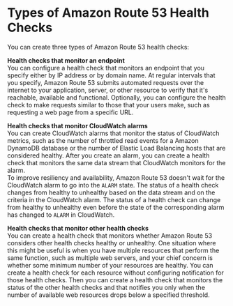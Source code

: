 # Types of Amazon Route 53 Health Checks<a name="health-checks-types"></a>

You can create three types of Amazon Route 53 health checks:

**Health checks that monitor an endpoint**  
You can configure a health check that monitors an endpoint that you specify either by IP address or by domain name\. At regular intervals that you specify, Amazon Route 53 submits automated requests over the internet to your application, server, or other resource to verify that it's reachable, available and functional\. Optionally, you can configure the health check to make requests similar to those that your users make, such as requesting a web page from a specific URL\.

**Health checks that monitor CloudWatch alarms**  
You can create CloudWatch alarms that monitor the status of CloudWatch metrics, such as the number of throttled read events for a Amazon DynamoDB database or the number of Elastic Load Balancing hosts that are considered healthy\. After you create an alarm, you can create a health check that monitors the same data stream that CloudWatch monitors for the alarm\.  
To improve resiliency and availability, Amazon Route 53 doesn't wait for the CloudWatch alarm to go into the `ALARM` state\. The status of a health check changes from healthy to unhealthy based on the data stream and on the criteria in the CloudWatch alarm\. The status of a health check can change from healthy to unhealthy even before the state of the corresponding alarm has changed to `ALARM` in CloudWatch\.

**Health checks that monitor other health checks**  
You can create a health check that monitors whether Amazon Route 53 considers other health checks healthy or unhealthy\. One situation where this might be useful is when you have multiple resources that perform the same function, such as multiple web servers, and your chief concern is whether some minimum number of your resources are healthy\. You can create a health check for each resource without configuring notification for those health checks\. Then you can create a health check that monitors the status of the other health checks and that notifies you only when the number of available web resources drops below a specified threshold\.